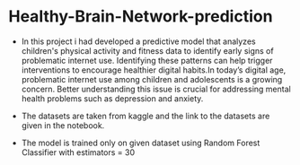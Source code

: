 # Healthy-Brain-Network-prediction

* In this project i had developed a predictive model that analyzes children's physical activity and fitness data to identify early signs of problematic internet use. Identifying these patterns can help trigger interventions to encourage healthier digital habits.In today’s digital age, problematic internet use among children and adolescents is a growing concern. Better understanding this issue is crucial for addressing mental health problems such as depression and anxiety.
 
* The datasets are taken from kaggle and the link to the datasets are given in the notebook.

* The model is trained only on given dataset using Random Forest Classifier with estimators = 30
